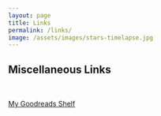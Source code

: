 ```yaml
---
layout: page
title: Links
permalink: /links/
image: /assets/images/stars-timelapse.jpg
---
```


## Miscellaneous Links

<br />

[My Goodreads Shelf](https://www.goodreads.com/zephyr3c33)
